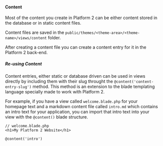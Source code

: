 #### Content

Most of the content you create in Platform 2 can be either content stored in the database or in static content files.

Content files are saved in the `public/themes/<theme-area>/<theme-name>/views/content` folder.

After creating a content file you can create a content entry for it in the Platform 2 back-end.

##### Re-using Content

Content entries, either static or database driven can be used in views directly by including them with their slug throught the `@content('content-entry-slug')` method. This method is an extension to the blade templating language specially made to work with Platform 2.

For example, if you have a view called `welcome.blade.php` for your homepage text and a markdown content file called `intro.md` which contains an intro text for your application, you can import that intro text into your view with the `@content()` blade structure.

    // welcome.blade.php
    <h1>My Platform 2 Website</h1>

    @content('intro')
